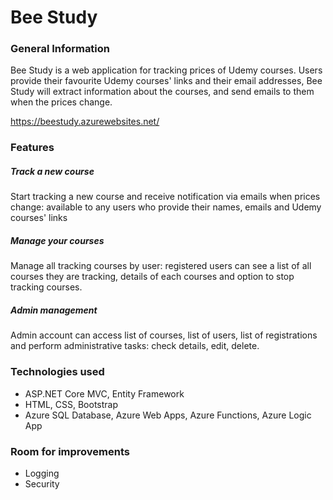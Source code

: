 # Bee Study

### General Information
Bee Study is a web application for tracking prices of Udemy courses. 
Users provide their favourite Udemy courses' links and their email addresses, Bee Study will extract information about the courses, and send emails to them when the prices change. 

https://beestudy.azurewebsites.net/ 

### Features
##### Track a new course
Start tracking a new course and receive notification via emails when prices change: available to any users who provide their names, emails and Udemy courses' links
##### Manage your courses
Manage all tracking courses by user: registered users can see a list of all courses they are tracking, details of each courses and option to stop tracking courses.
##### Admin management
Admin account can access list of courses, list of users, list of registrations and perform administrative tasks: check details, edit, delete. 

### Technologies used
- ASP.NET Core MVC, Entity Framework
- HTML, CSS, Bootstrap
- Azure SQL Database, Azure Web Apps, Azure Functions, Azure Logic App

### Room for improvements
- Logging
- Security

